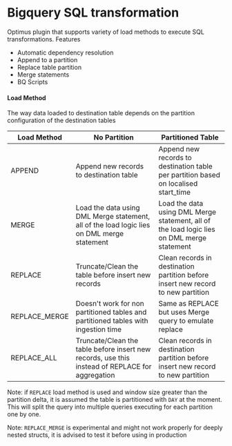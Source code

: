# Bigquery SQL transformation

Optimus plugin that supports variety of load methods to execute SQL transformations.
Features
- Automatic dependency resolution
- Append to a partition
- Replace table partition
- Merge statements
- BQ Scripts

#### Load Method

The way data loaded to destination table depends on the partition configuration of the destination tables

| Load Method  | No Partition                                                                                   | Partitioned Table                                                                          |
| -------------|------------------------------------------------------------------------------------------------| -------------------------------------------------------------------------------------------|
| APPEND       | Append new records to destination table                                                        | Append new records to destination table per partition based on localised start_time        |
| MERGE        | Load the data using DML Merge statement, all of the load logic lies on DML merge statement     | Load the data using DML Merge statement, all of the load logic lies on DML merge statement |
| REPLACE      | Truncate/Clean the table before insert new records                                             | Clean records in destination partition before insert new record to new partition           |
| REPLACE_MERGE| Doesn't work for non partitioned tables and partitioned tables with ingestion time             | Same as REPLACE but uses Merge query to emulate replace                                    |
| REPLACE_ALL  | Truncate/Clean the table before insert new records, use this instead of REPLACE for aggregation| Clean records in destination partition before insert new record to new partition           |

Note: if `REPLACE` load method is used and window size greater than the partition delta,
it is assumed the table is partitioned with `DAY` at the moment.
This will split the query into multiple queries executing for each partition one by one.

Note: `REPLACE_MERGE` is experimental and might not work properly for deeply 
nested structs, it is advised to test it before using in production

